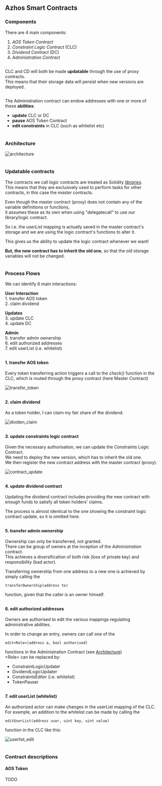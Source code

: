 ## Azhos Smart Contracts

### Components

There are 4 main components:

1. _AOS Token Contract_  
2. _Constraint Logic Contract_ (CLC)  
3. _Dividend Contract_         (DC)  
4. _Administration Contract_

##

   CLC and CD will both be made **updatable** through the use of proxy contracts.  
   This means that their storage data will persist when new versions are deployed.
   
##

The Administration contract can endow addresses with one or more of these **abilities**:

- **update** CLC or DC
- **pause** AOS Token Contract
- **edit constraints** in CLC (such as whitelist etc)



#
### Architecture

![architecture](./resources/Azhos_Architecture.jpg "AOS Architecture")


#
### Updatable contracts

The contracts we call _logic_ contracts are treated as Solidity [_libraries_](https://solidity.readthedocs.io/en/latest/contracts.html?#libraries).  
This means that they are exclusively used to perform tasks for other contracts, in this case the _master_ contracts.  

Even though the master contract (proxy) does not contain any of the variable definitions or functions,  
it assumes these as its own when using "delegatecall" to use our library/logic contract.  

So i.e. the _userList_ mapping is actually saved in the master contract's storage and we are using the logic contract's functions to alter it.

This gives us the ability to update the logic contract whenever we want!  

**But, the new contract has to inherit the old one**, so that the old storage variables will not be changed.


#
### Process Flows

We can identify 6 main interactions:  

**User Interaction**  
    1. transfer AOS token  
    2. claim dividend 
 
**Updates**  
    3. update CLC   
    4. update DC

**Admin**  
    5. transfer admin ownership  
    6. edit authorized addresses  
    7. edit userList (i.e. whitelist)

##
#### 1. transfer AOS token

Every token transferring action triggers a call to the _check()_ function in the CLC, which is routed through the proxy contract (here Master Contract)

![transfer_token](./resources/token_transfer.jpg "transfer AOS token")


##
#### 2. claim dividend

As a token holder, I can claim my fair share of the dividend.

![dividen_claim](./resources/dividend_claim.jpg "claim dividend")


##
#### 3. update constraints logic contract

Given the necessary authorisation, we can update the Constraints Logic Contract.  
We need to deploy the new version, which has to inherit the old one.  
We then register the new contract address with the master contract (proxy).

![contract_update](./resources/contract_update.jpg "update contstraints logic contract")

##
#### 4. update dividend contract

Updating the dividend contract includes providing the new contract with enough funds to satisfy all token holders' claims.  

The process is almost identical to the one showing the constraint logic contract update, so it is omitted here.

##
#### 5. transfer admin ownership

Ownership can only be transferred, not granted.  
There can be group of owners at the inception of the _Administration_ contract.  
This achieves a diversification of both risk (loss of private key) and responsibility (bad actor).

Transferring ownership from one address to a new one is achieved by simply calling the   
```
transferOwnership(address to)
```
 function, given that the caller is an owner himself.

##
#### 6. edit authorized addresses

Owners are authorised to edit the various mappings regulating administrative abilities.

In order to change an entry, owners can call one of the  

```
edit<Role>(address a, bool authorised) 
```
functions in the Administration Contract (see [Architecture](#architecture))  
\<Role> can be replaced by:  
- ConstraintLogicUpdater  
- DividendLogicUpdater  
- ConstraintsEditor (i.e. whitelist)  
- TokenPauser

##
#### 7. edit userList (whitelist)

An authorized actor can make changes in the userList mapping of the CLC.  
For example, an addition to the whitelist can be made by calling the 
```
editUserList(address user, uint key, uint value)
```
function in the CLC like this:

![userlist_edit](./resources/userlist_edit.jpg "edit userList (whitelist)")

##

#
### Contract descriptions
#### AOS Token
TODO




